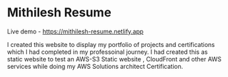 # Mithilesh Resume 
Live demo - https://mithilesh-resume.netlify.app 

I created this website to display my portfolio of projects and certifications which I had completed in my professoinal journey. I had created this as static website to test an AWS-S3 Static website , CloudFront and other AWS services while doing my AWS Solutions architect Certification. 


